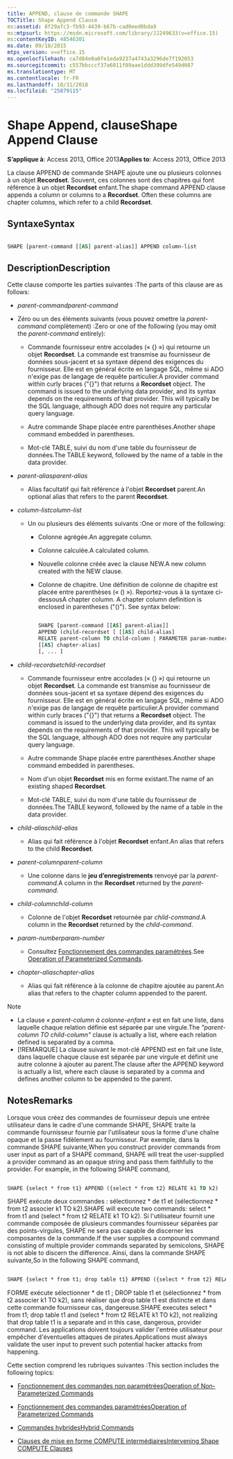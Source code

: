 ```yaml
---
title: APPEND, clause de commande SHAPE
TOCTitle: Shape Append Clause
ms:assetid: 8f29afc3-fb93-4439-b67b-cad0eed0bda9
ms:mtpsurl: https://msdn.microsoft.com/library/JJ249633(v=office.15)
ms:contentKeyID: 48546301
ms.date: 09/18/2015
mtps_version: v=office.15
ms.openlocfilehash: ca7d84e0a0fe1eda9237a4743a3296de7f192053
ms.sourcegitcommit: c557bbcccf37a6011f89aae1ddd399dfe549d087
ms.translationtype: MT
ms.contentlocale: fr-FR
ms.lasthandoff: 10/31/2018
ms.locfileid: "25879115"
---
```

# <a name="shape-append-clause"></a><span data-ttu-id="10300-102">Shape Append, clause</span><span class="sxs-lookup"><span data-stu-id="10300-102">Shape Append Clause</span></span>


<span data-ttu-id="10300-103">**S’applique à**: Access 2013, Office 2013</span><span class="sxs-lookup"><span data-stu-id="10300-103">**Applies to**: Access 2013, Office 2013</span></span>

<span data-ttu-id="10300-p101">La clause APPEND de commande SHAPE ajoute une ou plusieurs colonnes à un objet **Recordset**. Souvent, ces colonnes sont des chapitres qui font référence à un objet **Recordset** enfant.</span><span class="sxs-lookup"><span data-stu-id="10300-p101">The shape command APPEND clause appends a column or columns to a **Recordset**. Often these columns are chapter columns, which refer to a child **Recordset**.</span></span>

## <a name="syntax"></a><span data-ttu-id="10300-106">Syntaxe</span><span class="sxs-lookup"><span data-stu-id="10300-106">Syntax</span></span>

```vb 
 
SHAPE [parent-command [[AS] parent-alias]] APPEND column-list
```

## <a name="description"></a><span data-ttu-id="10300-107">Description</span><span class="sxs-lookup"><span data-stu-id="10300-107">Description</span></span>

<span data-ttu-id="10300-108">Cette clause comporte les parties suivantes :</span><span class="sxs-lookup"><span data-stu-id="10300-108">The parts of this clause are as follows:</span></span>

- <span data-ttu-id="10300-109">*parent-command*</span><span class="sxs-lookup"><span data-stu-id="10300-109">*parent-command*</span></span>

- <span data-ttu-id="10300-110">Zéro ou un des éléments suivants (vous pouvez omettre la *parent-command* complètement) :</span><span class="sxs-lookup"><span data-stu-id="10300-110">Zero or one of the following (you may omit the *parent-command* entirely):</span></span>
    
  - <span data-ttu-id="10300-p102">Commande fournisseur entre accolades (« {} ») qui retourne un objet **Recordset**. La commande est transmise au fournisseur de données sous-jacent et sa syntaxe dépend des exigences du fournisseur. Elle est en général écrite en langage SQL, même si ADO n'exige pas de langage de requête particulier.</span><span class="sxs-lookup"><span data-stu-id="10300-p102">A provider command within curly braces ("{}") that returns a **Recordset** object. The command is issued to the underlying data provider, and its syntax depends on the requirements of that provider. This will typically be the SQL language, although ADO does not require any particular query language.</span></span>
    
  - <span data-ttu-id="10300-114">Autre commande Shape placée entre parenthèses.</span><span class="sxs-lookup"><span data-stu-id="10300-114">Another shape command embedded in parentheses.</span></span>
    
  - <span data-ttu-id="10300-115">Mot-clé TABLE, suivi du nom d'une table du fournisseur de données.</span><span class="sxs-lookup"><span data-stu-id="10300-115">The TABLE keyword, followed by the name of a table in the data provider.</span></span>

- <span data-ttu-id="10300-116">*parent-alias*</span><span class="sxs-lookup"><span data-stu-id="10300-116">*parent-alias*</span></span>

  - <span data-ttu-id="10300-117">Alias facultatif qui fait référence à l'objet **Recordset** parent.</span><span class="sxs-lookup"><span data-stu-id="10300-117">An optional alias that refers to the parent **Recordset**.</span></span>

- <span data-ttu-id="10300-118">*column-list*</span><span class="sxs-lookup"><span data-stu-id="10300-118">*column-list*</span></span>

  - <span data-ttu-id="10300-119">Un ou plusieurs des éléments suivants :</span><span class="sxs-lookup"><span data-stu-id="10300-119">One or more of the following:</span></span>
    
    - <span data-ttu-id="10300-120">Colonne agrégée.</span><span class="sxs-lookup"><span data-stu-id="10300-120">An aggregate column.</span></span>
    
    - <span data-ttu-id="10300-121">Colonne calculée.</span><span class="sxs-lookup"><span data-stu-id="10300-121">A calculated column.</span></span>
    
    - <span data-ttu-id="10300-122">Nouvelle colonne créée avec la clause NEW.</span><span class="sxs-lookup"><span data-stu-id="10300-122">A new column created with the NEW clause.</span></span>
    
    - <span data-ttu-id="10300-p103">Colonne de chapitre. Une définition de colonne de chapitre est placée entre parenthèses (« () »). Reportez-vous à la syntaxe ci-dessous</span><span class="sxs-lookup"><span data-stu-id="10300-p103">A chapter column. A chapter column definition is enclosed in parentheses ("()"). See syntax below:</span></span>


        ```vb 
        
        SHAPE [parent-command [[AS] parent-alias]] 
        APPEND (child-recordset [ [[AS] child-alias] 
        RELATE parent-column TO child-column | PARAMETER param-number, ... ]) 
        [[AS] chapter-alias] 
        [, ... ] 
        ```

- <span data-ttu-id="10300-126">*child-recordset*</span><span class="sxs-lookup"><span data-stu-id="10300-126">*child-recordset*</span></span>

  - <span data-ttu-id="10300-p104">Commande fournisseur entre accolades (« {} ») qui retourne un objet **Recordset**. La commande est transmise au fournisseur de données sous-jacent et sa syntaxe dépend des exigences du fournisseur. Elle est en général écrite en langage SQL, même si ADO n'exige pas de langage de requête particulier.</span><span class="sxs-lookup"><span data-stu-id="10300-p104">A provider command within curly braces ("{}") that returns a **Recordset** object. The command is issued to the underlying data provider, and its syntax depends on the requirements of that provider. This will typically be the SQL language, although ADO does not require any particular query language.</span></span>
    
  - <span data-ttu-id="10300-130">Autre commande Shape placée entre parenthèses.</span><span class="sxs-lookup"><span data-stu-id="10300-130">Another shape command embedded in parentheses.</span></span>
    
  - <span data-ttu-id="10300-131">Nom d'un objet **Recordset** mis en forme existant.</span><span class="sxs-lookup"><span data-stu-id="10300-131">The name of an existing shaped **Recordset**.</span></span>
    
  - <span data-ttu-id="10300-132">Mot-clé TABLE, suivi du nom d'une table du fournisseur de données.</span><span class="sxs-lookup"><span data-stu-id="10300-132">The TABLE keyword, followed by the name of a table in the data provider.</span></span>

- <span data-ttu-id="10300-133">*child-alias*</span><span class="sxs-lookup"><span data-stu-id="10300-133">*child-alias*</span></span>

  - <span data-ttu-id="10300-134">Alias qui fait référence à l'objet **Recordset** enfant.</span><span class="sxs-lookup"><span data-stu-id="10300-134">An alias that refers to the child **Recordset**.</span></span>

- <span data-ttu-id="10300-135">*parent-column*</span><span class="sxs-lookup"><span data-stu-id="10300-135">*parent-column*</span></span>

  - <span data-ttu-id="10300-136">Une colonne dans le **jeu d’enregistrements** renvoyé par la *parent-command.*</span><span class="sxs-lookup"><span data-stu-id="10300-136">A column in the **Recordset** returned by the *parent-command.*</span></span>

- <span data-ttu-id="10300-137">*child-column*</span><span class="sxs-lookup"><span data-stu-id="10300-137">*child-column*</span></span>

  - <span data-ttu-id="10300-138">Colonne de l'objet **Recordset** retournée par *child-command*.</span><span class="sxs-lookup"><span data-stu-id="10300-138">A column in the **Recordset** returned by the *child-command*.</span></span>

- <span data-ttu-id="10300-139">*param-number*</span><span class="sxs-lookup"><span data-stu-id="10300-139">*param-number*</span></span>

  - <span data-ttu-id="10300-140">Consultez [Fonctionnement des commandes paramétrées](operation-of-parameterized-commands.md).</span><span class="sxs-lookup"><span data-stu-id="10300-140">See [Operation of Parameterized Commands](operation-of-parameterized-commands.md).</span></span>

- <span data-ttu-id="10300-141">*chapter-alias*</span><span class="sxs-lookup"><span data-stu-id="10300-141">*chapter-alias*</span></span>

  - <span data-ttu-id="10300-142">Alias qui fait référence à la colonne de chapitre ajoutée au parent.</span><span class="sxs-lookup"><span data-stu-id="10300-142">An alias that refers to the chapter column appended to the parent.</span></span>


> [!NOTE]
> - <span data-ttu-id="10300-143">La clause _« parent-column à colonne-enfant »_ est en fait une liste, dans laquelle chaque relation définie est séparée par une virgule.</span><span class="sxs-lookup"><span data-stu-id="10300-143">The _"parent-column TO child-column"_ clause is actually a list, where each relation defined is separated by a comma.</span></span>
> - <span data-ttu-id="10300-144">[!REMARQUE] La clause suivant le mot-clé APPEND est en fait une liste, dans laquelle chaque clause est séparée par une virgule et définit une autre colonne à ajouter au parent.</span><span class="sxs-lookup"><span data-stu-id="10300-144">The clause after the APPEND keyword is actually a list, where each clause is separated by a comma and defines another column to be appended to the parent.</span></span>



## <a name="remarks"></a><span data-ttu-id="10300-145">Notes</span><span class="sxs-lookup"><span data-stu-id="10300-145">Remarks</span></span>

<span data-ttu-id="10300-p105">Lorsque vous créez des commandes de fournisseur depuis une entrée utilisateur dans le cadre d'une commande SHAPE, SHAPE traite la commande fournisseur fournie par l'utilisateur sous la forme d'une chaîne opaque et la passe fidèlement au fournisseur. Par exemple, dans la commande SHAPE suivante,</span><span class="sxs-lookup"><span data-stu-id="10300-p105">When you construct provider commands from user input as part of a SHAPE command, SHAPE will treat the user-supplied a provider command as an opaque string and pass them faithfully to the provider. For example, in the following SHAPE command,</span></span>

```vb 
 
SHAPE {select * from t1} APPEND ({select * from t2} RELATE k1 TO k2) 
```

<span data-ttu-id="10300-148">SHAPE exécute deux commandes : sélectionnez \* de t1 et (sélectionnez \* from t2 associer k1 TO k2).</span><span class="sxs-lookup"><span data-stu-id="10300-148">SHAPE will execute two commands: select \* from t1 and (select \* from t2 RELATE k1 TO k2).</span></span> <span data-ttu-id="10300-149">Si l'utilisateur fournit une commande composée de plusieurs commandes fournisseur séparées par des points-virgules, SHAPE ne sera pas capable de discerner les composantes de la commande.</span><span class="sxs-lookup"><span data-stu-id="10300-149">If the user supplies a compound command consisting of multiple provider commands separated by semicolons, SHAPE is not able to discern the difference.</span></span> <span data-ttu-id="10300-150">Ainsi, dans la commande SHAPE suivante,</span><span class="sxs-lookup"><span data-stu-id="10300-150">So in the following SHAPE command,</span></span>

```vb 
 
SHAPE {select * from t1; drop table t1} APPEND ({select * from t2} RELATE k1 TO k2) 
```

<span data-ttu-id="10300-151">FORME exécute sélectionner \* de t1 ; DROP table t1 et (sélectionnez \* from t2 associer k1 TO k2), sans réaliser que drop table t1 est distincte et dans cette commande fournisseur cas, dangereuse.</span><span class="sxs-lookup"><span data-stu-id="10300-151">SHAPE executes select \* from t1; drop table t1 and (select \* from t2 RELATE k1 TO k2), not realizing that drop table t1 is a separate and in this case, dangerous, provider command.</span></span> <span data-ttu-id="10300-152">Les applications doivent toujours valider l'entrée utilisateur pour empêcher d'éventuelles attaques de pirates.</span><span class="sxs-lookup"><span data-stu-id="10300-152">Applications must always validate the user input to prevent such potential hacker attacks from happening.</span></span>

<span data-ttu-id="10300-153">Cette section comprend les rubriques suivantes :</span><span class="sxs-lookup"><span data-stu-id="10300-153">This section includes the following topics:</span></span>

- [<span data-ttu-id="10300-154">Fonctionnement des commandes non paramétrées</span><span class="sxs-lookup"><span data-stu-id="10300-154">Operation of Non-Parameterized Commands</span></span>](operation-of-non-parameterized-commands.md)

- [<span data-ttu-id="10300-155">Fonctionnement des commandes paramétrées</span><span class="sxs-lookup"><span data-stu-id="10300-155">Operation of Parameterized Commands</span></span>](operation-of-parameterized-commands.md)

- [<span data-ttu-id="10300-156">Commandes hybrides</span><span class="sxs-lookup"><span data-stu-id="10300-156">Hybrid Commands</span></span>](hybrid-commands.md)

- [<span data-ttu-id="10300-157">Clauses de mise en forme COMPUTE intermédiaires</span><span class="sxs-lookup"><span data-stu-id="10300-157">Intervening Shape COMPUTE Clauses</span></span>](intervening-shape-compute-clauses.md)